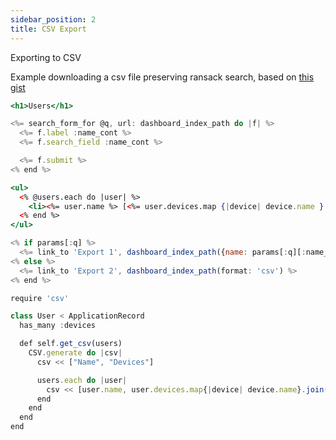 ```yaml
---
sidebar_position: 2
title: CSV Export
---
```


Exporting to CSV

Example downloading a csv file preserving ransack search, based on [this gist](https://gist.github.com/pama/adff25ed1f4b796ce088ea362a08e1c5)

```jsx title='index.html.erb'
<h1>Users</h1>

<%= search_form_for @q, url: dashboard_index_path do |f| %>
  <%= f.label :name_cont %>
  <%= f.search_field :name_cont %>

  <%= f.submit %>
<% end %>

<ul>
  <% @users.each do |user| %>
    <li><%= user.name %> [<%= user.devices.map {|device| device.name }.join(', ') %>]</li>
  <% end %>
</ul>

<% if params[:q] %>
  <%= link_to 'Export 1', dashboard_index_path({name: params[:q][:name_cont]}.merge({format: :csv})) %>
<% else %>
  <%= link_to 'Export 2', dashboard_index_path(format: 'csv') %>
<% end %>
```

```jsx title='user.rb'
require 'csv'

class User < ApplicationRecord
  has_many :devices

  def self.get_csv(users)
    CSV.generate do |csv|
      csv << ["Name", "Devices"]

      users.each do |user|
        csv << [user.name, user.devices.map{|device| device.name}.join(', ')]
      end
    end
  end
end
```
